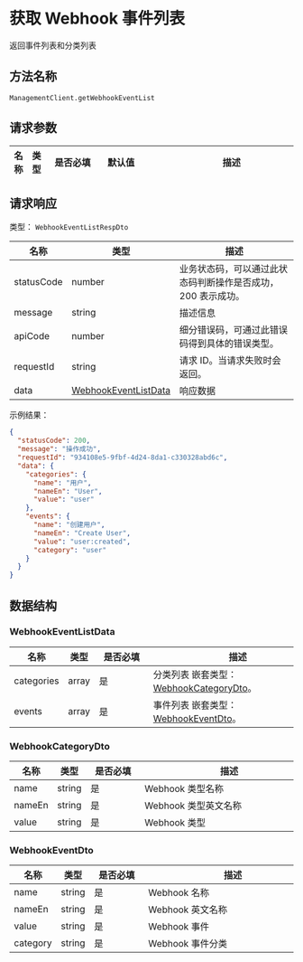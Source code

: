 # 获取 Webhook 事件列表

<!--
  警告⚠️：
  不要直接修改该文档，
  https://github.com/Authing/authing-docs-factory
  使用该项目进行生成
-->

<LastUpdated />

返回事件列表和分类列表

## 方法名称

`ManagementClient.getWebhookEventList`

## 请求参数

| 名称 | 类型 | <div style="width:80px">是否必填</div> | <div style="width:60px">默认值</div> | <div style="width:300px">描述</div> | <div style="width:200px">示例值</div> |
| ---- | ---- | ---- | ---- | ---- | ---- |




## 请求响应

类型： `WebhookEventListRespDto`

| 名称 | 类型 | 描述 |
| ---- | ---- | ---- |
| statusCode | number | 业务状态码，可以通过此状态码判断操作是否成功，200 表示成功。 |
| message | string | 描述信息 |
| apiCode | number | 细分错误码，可通过此错误码得到具体的错误类型。 |
| requestId | string | 请求 ID。当请求失败时会返回。 |
| data | <a href="#WebhookEventListData">WebhookEventListData</a> | 响应数据 |



示例结果：

```json
{
  "statusCode": 200,
  "message": "操作成功",
  "requestId": "934108e5-9fbf-4d24-8da1-c330328abd6c",
  "data": {
    "categories": {
      "name": "用户",
      "nameEn": "User",
      "value": "user"
    },
    "events": {
      "name": "创建用户",
      "nameEn": "Create User",
      "value": "user:created",
      "category": "user"
    }
  }
}
```

## 数据结构


### <a id="WebhookEventListData"></a> WebhookEventListData

| 名称 | 类型 | <div style="width:80px">是否必填</div> | <div style="width:300px">描述</div> | <div style="width:200px">示例值</div> |
| ---- |  ---- | ---- | ---- | ---- |
| categories | array | 是 | 分类列表 嵌套类型：<a href="#WebhookCategoryDto">WebhookCategoryDto</a>。  |  |
| events | array | 是 | 事件列表 嵌套类型：<a href="#WebhookEventDto">WebhookEventDto</a>。  |  |


### <a id="WebhookCategoryDto"></a> WebhookCategoryDto

| 名称 | 类型 | <div style="width:80px">是否必填</div> | <div style="width:300px">描述</div> | <div style="width:200px">示例值</div> |
| ---- |  ---- | ---- | ---- | ---- |
| name | string | 是 | Webhook 类型名称   |  `用户` |
| nameEn | string | 是 | Webhook 类型英文名称   |  `User` |
| value | string | 是 | Webhook 类型   |  `user` |


### <a id="WebhookEventDto"></a> WebhookEventDto

| 名称 | 类型 | <div style="width:80px">是否必填</div> | <div style="width:300px">描述</div> | <div style="width:200px">示例值</div> |
| ---- |  ---- | ---- | ---- | ---- |
| name | string | 是 | Webhook 名称   |  `创建用户` |
| nameEn | string | 是 | Webhook 英文名称   |  `Create User` |
| value | string | 是 | Webhook 事件   |  `user:created` |
| category | string | 是 | Webhook 事件分类   |  `user` |



